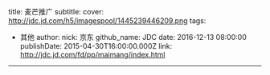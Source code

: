 title: 麦芒推广
subtitle: 
cover: http://jdc.jd.com/h5/imagespool/1445239446209.png
tags:
  - 其他
author:
  nick: 京东
  github_name: JDC
date: 2016-12-13 08:00:00
publishDate: 2015-04-30T16:00:00.000Z
link: http://jdc.jd.com/fd/pp/maimang/index.html

---